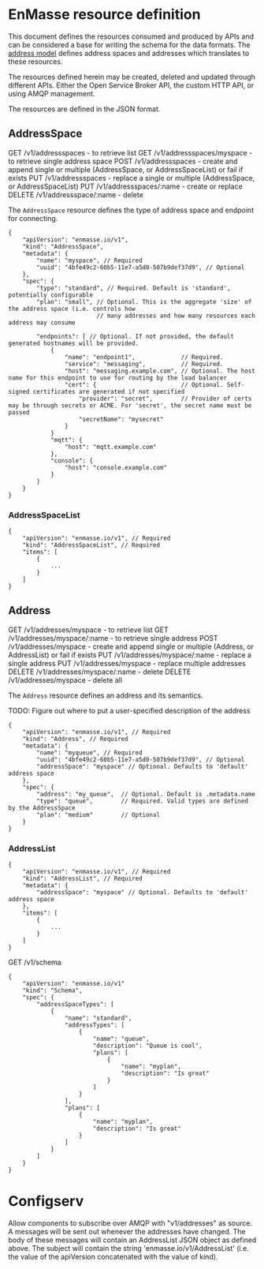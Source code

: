 # EnMasse resource definition

This document defines the resources consumed and produced by APIs and can be considered a base for writing the schema for the data formats. The [address model](model.md) defines address spaces and addresses which translates to these resources.

The resources defined herein may be created, deleted and updated through different APIs. Either the
Open Service Broker API, the custom HTTP API, or using AMQP management.

The resources are defined in the JSON format. 

## AddressSpace

GET    /v1/addressspaces         - to retrieve list 
GET    /v1/addressspaces/myspace - to retrieve single address space
POST   /v1/addressspaces         - create and append single or multiple (AddressSpace, or AddressSpaceList) or fail if exists
PUT    /v1/addressspaces         - replace a single or multiple (AddressSpace, or AddressSpaceList) 
PUT    /v1/addressspaces/:name   - create or replace
DELETE /v1/addressspace/:name    - delete


The `AddressSpace` resource defines the type of address space and endpoint for connecting.

```
{
    "apiVersion": "enmasse.io/v1",
    "kind": "AddressSpace",
    "metadata": {
        "name": "myspace", // Required
        "uuid": "4bfe49c2-60b5-11e7-a5d0-507b9def37d9", // Optional
    },
    "spec": {
        "type": "standard", // Required. Default is 'standard', potentially configurable
        "plan": "small", // Optional. This is the aggregate 'size' of the address space (i.e. controls how
                         // many addresses and how many resources each address may consume

        "endpoints": [ // Optional. If not provided, the default generated hostnames will be provided. 
            {
                "name": "endpoint1",             // Required.
                "service": "messaging",          // Required. 
                "host": "messaging.example.com", // Optional. The host name for this endpoint to use for routing by the load balancer
                "cert": {                        // Optional. Self-signed certificates are generated if not specified
                    "provider": "secret",        // Provider of certs may be through secrets or ACME. For 'secret', the secret name must be passed
                    "secretName": "mysecret"
                }
            }
            "mqtt": {
                "host": "mqtt.example.com"
            },
            "console": {
                "host": "console.example.com"
            }
        }
    }
}
```

### AddressSpaceList

```
{
    "apiVersion": "enmasse.io/v1", // Required
    "kind": "AddressSpaceList", // Required
    "items": [
        {
            ...
        }
    ]
}
```

## Address

GET    /v1/addresses/myspace           - to retrieve list 
GET    /v1/addresses/myspace/:name     - to retrieve single address
POST   /v1/addresses/myspace           - create and append single or multiple (Address, or AddressList) or fail if exists
PUT    /v1/addresses/myspace/:name     - replace a single address
PUT    /v1/addresses/myspace           - replace multiple addresses 
DELETE /v1/addresses/myspace/:name     - delete
DELETE /v1/addresses/myspace           - delete all

The `Address` resource defines an address and its semantics.

TODO: Figure out where to put a user-specified description of the address

```
{
    "apiVersion": "enmasse.io/v1", // Required
    "kind": "Address", // Required
    "metadata": {
        "name": "myqueue", // Required
        "uuid": "4bfe49c2-60b5-11e7-a5d0-507b9def37d9", // Optional
        "addressSpace": "myspace" // Optional. Defaults to 'default' address space
    },
    "spec": {
        "address": "my_queue",  // Optional. Default is .metadata.name
        "type": "queue",        // Required. Valid types are defined by the AddressSpace
        "plan": "medium"        // Optional
    }
}
```

### AddressList

```
{
    "apiVersion": "enmasse.io/v1", // Required
    "kind": "AddressList", // Required
    "metadata": {
        "addressSpace": "myspace" // Optional. Defaults to 'default' address space
    },
    "items": [
        {
            ...
        }
    ]
}
```


GET /v1/schema
```
{
    "apiVersion": "enmasse.io/v1"
    "kind": "Schema",
    "spec": {
        "addressSpaceTypes": [
            {
                "name": "standard",
                "addressTypes": [
                    {
                        "name": "queue",
                        "description": "Queue is cool",
                        "plans": [
                            {
                                "name": "myplan",
                                "description": "Is great"
                            }
                        ]
                    }
                ],
                "plans": [
                    {
                        "name": "myplan",
                        "description": "Is great"
                    }
                ]
            }
        ]
    }
}
```
# Configserv

Allow components to subscribe over AMQP with "v1/addresses" as
source. A messages will be sent out whenever the addresses have
changed. The body of these messages will contain an AddressList JSON
object as defined above. The subject will contain the string
'enmasse.io/v1/AddressList' (i.e. the value of the apiVersion
concatenated with the value of kind).
